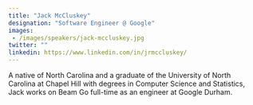 ```yaml
---
title: "Jack McCluskey"
designation: "Software Engineer @ Google"
images: 
 - /images/speakers/jack-mccluskey.jpg
twitter: ""
linkedin: https://www.linkedin.com/in/jrmccluskey/
---
```


A native of North Carolina and a graduate of the University of North Carolina at Chapel Hill with degrees in Computer Science and Statistics, Jack works on Beam Go full-time as an engineer at Google Durham. 